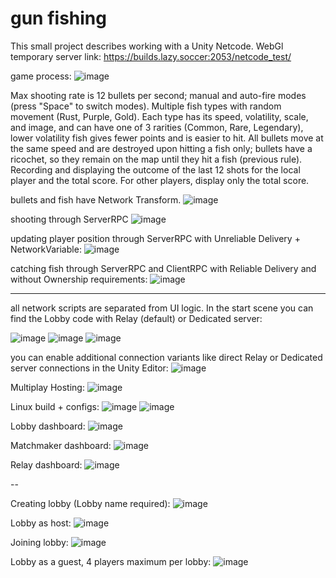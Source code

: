 # gun fishing

This small project describes working with a Unity Netcode.
WebGl temporary server link: https://builds.lazy.soccer:2053/netcode_test/

game process:
![image](https://github.com/user-attachments/assets/600ad8a3-6953-4053-897f-4e065ec8be94)

Max shooting rate is 12 bullets per second; manual and auto-fire modes (press "Space" to switch modes).
Multiple fish types with random movement (Rust, Purple, Gold). Each type has its speed, volatility, scale, and image, and can have one of 3 rarities (Common, Rare, Legendary), lower volatility fish gives fewer points and is easier to hit.
All bullets move at the same speed and are destroyed upon hitting a fish only; bullets have a ricochet, so they remain on the map until they hit a fish (previous rule).
Recording and displaying the outcome of the last 12 shots for the local player and the total score. For other players, display only the total score.

bullets and fish have Network Transform.
![image](https://github.com/user-attachments/assets/36015edc-f51e-4ef6-950c-8b804b35d062)

shooting through ServerRPC
![image](https://github.com/user-attachments/assets/91622d36-1935-490d-a71a-970d205c714b)

updating player position through ServerRPC with Unreliable Delivery + NetworkVariable<Vector2>:
![image](https://github.com/user-attachments/assets/fa4a7133-14e1-4f28-9986-c70d6cd52496)

catching fish through ServerRPC and ClientRPC with Reliable Delivery and without Ownership requirements:
![image](https://github.com/user-attachments/assets/3cdcec18-ed85-458f-b3a5-ad222d6e8ff8)

---

all network scripts are separated from UI logic. In the start scene you can find the Lobby code with Relay (default) or Dedicated server:

![image](https://github.com/user-attachments/assets/9a87edca-f9b1-401b-9519-21c897453e01)
![image](https://github.com/user-attachments/assets/07724f41-de61-409a-9e2e-3df765d03d4f)
![image](https://github.com/user-attachments/assets/1feecf7b-148d-4431-b208-0a016e90e924)

you can enable additional connection variants like direct Relay or Dedicated server connections in the Unity Editor:
![image](https://github.com/user-attachments/assets/ef6bf5c7-043e-46ed-8c67-d469632606a1)

Multiplay Hosting:
![image](https://github.com/user-attachments/assets/09a3d4ee-194d-4085-b790-50dc956c0ce5)

Linux build + configs:
![image](https://github.com/user-attachments/assets/f983a0bc-c61b-44c4-9ca2-1fe8f37b999f)
![image](https://github.com/user-attachments/assets/e5a59335-d1ca-4e79-a377-5a5a3a4d2b42)

Lobby dashboard:
![image](https://github.com/user-attachments/assets/a3d55fa1-42c1-4b9f-adf7-05d4769b054b)

Matchmaker dashboard:
![image](https://github.com/user-attachments/assets/2a57cd93-70de-4df9-b6cd-233b6888e0e6)

Relay dashboard:
![image](https://github.com/user-attachments/assets/156db46c-31aa-4183-ae77-f146b5011a0b)

--

Creating lobby (Lobby name required):
![image](https://github.com/user-attachments/assets/f3078958-a3de-4e55-bf92-25e15209361d)

Lobby as host:
![image](https://github.com/user-attachments/assets/f002655e-f57b-4e66-bc96-b0f08f0e8571)

Joining lobby:
![image](https://github.com/user-attachments/assets/e3da7bec-d51b-41fa-b84e-e71481e636ad)

Lobby as a guest, 4 players maximum per lobby:
![image](https://github.com/user-attachments/assets/b8286d22-f187-477e-a737-915b80da209e)

